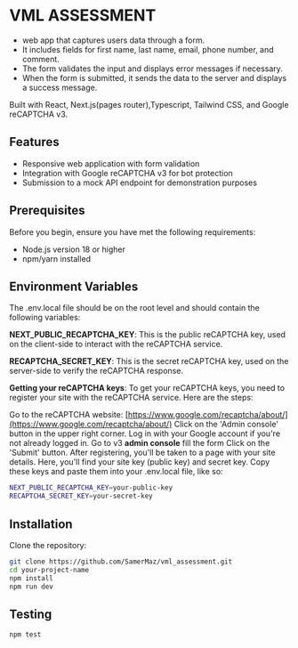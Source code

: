 # VML ASSESSMENT

 * web app that captures users data through a form.
 * It includes fields for first name, last name, email, phone number, and comment.
 * The form validates the input and displays error messages if necessary.
 * When the form is submitted, it sends the data to the server and displays a success message.


Built with React, Next.js(pages router),Typescript, Tailwind CSS, and Google reCAPTCHA v3.


## Features

- Responsive web application with form validation
- Integration with Google reCAPTCHA v3 for bot protection
- Submission to a mock API endpoint for demonstration purposes


## Prerequisites

Before you begin, ensure you have met the following requirements:

- Node.js version 18 or higher
- npm/yarn installed


## Environment Variables
The .env.local file should be on the root level and should contain the following variables:

**NEXT_PUBLIC_RECAPTCHA_KEY**: This is the public reCAPTCHA key, used on the client-side to interact with the reCAPTCHA service.

**RECAPTCHA_SECRET_KEY**: This is the secret reCAPTCHA key, used on the server-side to verify the reCAPTCHA response.

**Getting your reCAPTCHA keys**:
To get your reCAPTCHA keys, you need to register your site with the reCAPTCHA service. Here are the steps:

Go to the reCAPTCHA website: [https://www.google.com/recaptcha/about/](https://www.google.com/recaptcha/about/)
Click on the 'Admin console' button in the upper right corner.
Log in with your Google account if you're not already logged in.
Go to v3 **admin console**
fill the form
Click on the 'Submit' button.
After registering, you'll be taken to a page with your site details. Here, you'll find your site key (public key) and secret key.
Copy these keys and paste them into your .env.local file, like so:
```bash
NEXT_PUBLIC_RECAPTCHA_KEY=your-public-key
RECAPTCHA_SECRET_KEY=your-secret-key
```


## Installation

Clone the repository: 

```bash
git clone https://github.com/SamerMaz/vml_assessment.git
cd your-project-name
npm install
npm run dev
```

## Testing
```bash
npm test 
```




